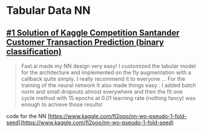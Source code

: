# Tabular Data NN

## [\#1 Solution of Kaggle Competition Santander Customer Transaction Prediction \(binary classification\)](https://www.kaggle.com/c/santander-customer-transaction-prediction/discussion/89003#latest-535966)

> Fast.ai made my NN design very easy! I customized the tabular model for the architecture and implemented on the fly augmentation with a callback quite simply. I really recommend it to everyone … For the training of the neural network It also made things easy : I added batch norm and small dropouts almost everywhere and then the fit one cycle method with 15 epochs at 0.01 learning rate \(nothing fancy\) was enough to achieve those results!

 code for the NN [https://www.kaggle.com/fl2ooo/nn-wo-pseudo-1-fold-seed](https://www.kaggle.com/fl2ooo/nn-wo-pseudo-1-fold-seed)

